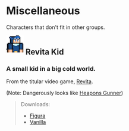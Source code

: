 # Miscellaneous

Characters that don't fit in other groups.

<img src='revita_kid/icon.png'>
<h2 style="display: inline; vertical-align: middle;">Revita Kid</h2>

### A small kid in a big cold world.

From the titular video game, [Revita](https://revitagame.com/).

(Note: Dangerously looks like [Heapons Gunner](https://twitter.com/The_Heapons_Guy))

> Downloads:
> - [Figura](revita_kid/)
> - [Vanilla](/revita_kid/vanilla.png)